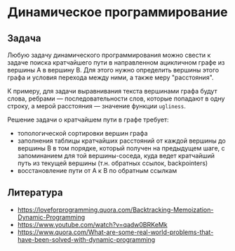 # Динамическое программирование

## Задача 

Любую задачу динамического программирования можно свести к задаче поиска кратчайшего пути в направленном ацикличном графе из вершины A в вершину B. Для этого нужно определить вершины этого графа и условия перехода между ними, а также меру "расстояния".

К примеру, для задачи выравнивания текста вершинами графа будут слова, ребрами — последовательности слов, которые попадают в одну строку, а мерой расстояния — значение функции `ugliness`.

Решение задачи о кратчайшем пути в графе требует:

- топологической сортировки вершин графа
- заполнения таблицы кратчайших расстояний от каждой вершины до вершины B в том порядке, который получен на предыдущем шаге, с запоминанием для той вершины-соседа, куда ведет кратчайший путь из текущей вершины (т.н. обратных ссылок, backpointers)
- восстановление пути от A к B по обратным ссылкам


## Литература

- https://loveforprogramming.quora.com/Backtracking-Memoization-Dynamic-Programming
- https://www.youtube.com/watch?v=qadw0BRKeMk
- https://www.quora.com/What-are-some-real-world-problems-that-have-been-solved-with-dynamic-programming
